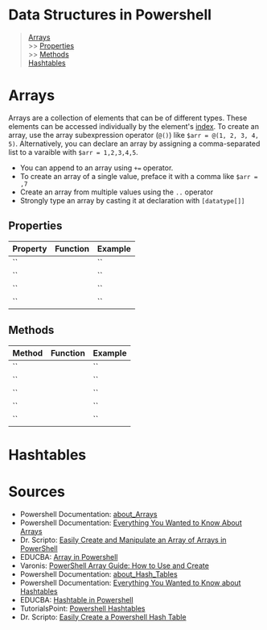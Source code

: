 # Data Structures in Powershell
> [Arrays](https://github.com/EthanC2/Notes-and-Writeups/blob/main/Powershell/Data%20Structures%20in%20Powershell.md#arrays) <br />
>   \>\> [Properties](https://github.com/EthanC2/Notes-and-Writeups/blob/main/Powershell/Data%20Structures%20in%20Powershell.md#properties) <br />
>   \>\> [Methods](https://github.com/EthanC2/Notes-and-Writeups/blob/main/Powershell/Data%20Structures%20in%20Powershell.md#methods) <br />
> [Hashtables](https://github.com/EthanC2/Notes-and-Writeups/blob/main/Powershell/Data%20Structures%20in%20Powershell.md#hashtables) <br />

# Arrays
Arrays are a collection of elements that can be of different types. These elements can be accessed individually by the element's [index](https://www.geeksforgeeks.org/introduction-to-arrays/). To create an array, use the array subexpression operator (`@()`) like `$arr = @(1, 2, 3, 4, 5)`.
Alternatively, you can declare an array by assigning a comma-separated list to a varaible with `$arr = 1,2,3,4,5`. 
- You can append to an array using `+=` operator.
- To create an array of a single value, preface it with a comma like `$arr = ,7`
- Create an array from multiple values using the `..` operator
- Strongly type an array by casting it at declaration with `[datatype[]]`

## Properties
| Property | Function | Example | 
| -------- | -------- | ------- |
| `` |  | `` | 
| `` |  | `` | 
| `` |  | `` | 
| `` |  | `` | 

## Methods
| Method | Function | Example | 
| ------ | -------- | ------- |
| `` |  | `` |
| `` |  | `` |
| `` |  | `` |
| `` |  | `` |
| `` |  | `` |

# Hashtables

# Sources
- Powershell Documentation: [about\_Arrays](https://docs.microsoft.com/en-us/powershell/module/microsoft.powershell.core/about/about_arrays?view=powershell-7.2)
- Powershell Documentation: [Everything You Wanted to Know About Arrays](https://docs.microsoft.com/en-us/powershell/scripting/learn/deep-dives/everything-about-arrays?view=powershell-7.2)
- Dr. Scripto: [Easily Create and Manipulate an Array of Arrays in PowerShell](https://devblogs.microsoft.com/scripting/easily-create-and-manipulate-an-array-of-arrays-in-powershell/)
- EDUCBA: [Array in Powershell](https://www.educba.com/array-in-powershell/)
- Varonis: [PowerShell Array Guide: How to Use and Create](https://www.varonis.com/blog/powershell-array/)
- Powershell Documentation: [about\_Hash\_Tables](https://docs.microsoft.com/en-us/powershell/module/microsoft.powershell.core/about/about_hash_tables?view=powershell-7.2)
- Powershell Documentation: [Everything You Wanted to Know about Hashtables](https://docs.microsoft.com/en-us/powershell/scripting/learn/deep-dives/everything-about-hashtable?view=powershell-7.2)
- EDUCBA: [Hashtable in Powershell](https://www.educba.com/hashtable-in-powershell/)
- TutorialsPoint: [Powershell Hashtables](https://www.tutorialspoint.com/powershell/powershell_hashtables.htm)
- Dr. Scripto: [Easily Create a Powershell Hash Table](https://devblogs.microsoft.com/scripting/easily-create-a-powershell-hash-table/)
